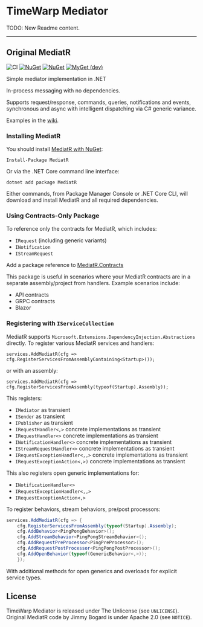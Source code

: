 TimeWarp Mediator
=================

TODO:  New Readme content.

---

## Original MediatR

![CI](https://github.com/jbogard/MediatR/workflows/CI/badge.svg)
[![NuGet](https://img.shields.io/nuget/dt/mediatr.svg)](https://www.nuget.org/packages/mediatr) 
[![NuGet](https://img.shields.io/nuget/vpre/mediatr.svg)](https://www.nuget.org/packages/mediatr)
[![MyGet (dev)](https://img.shields.io/myget/mediatr-ci/v/MediatR.svg)](https://myget.org/gallery/mediatr-ci)

Simple mediator implementation in .NET

In-process messaging with no dependencies.

Supports request/response, commands, queries, notifications and events, synchronous and async with intelligent dispatching via C# generic variance.

Examples in the [wiki](https://github.com/jbogard/MediatR/wiki).

### Installing MediatR

You should install [MediatR with NuGet](https://www.nuget.org/packages/MediatR):

    Install-Package MediatR
    
Or via the .NET Core command line interface:

    dotnet add package MediatR

Either commands, from Package Manager Console or .NET Core CLI, will download and install MediatR and all required dependencies.

### Using Contracts-Only Package

To reference only the contracts for MediatR, which includes:

- `IRequest` (including generic variants)
- `INotification`
- `IStreamRequest`

Add a package reference to [MediatR.Contracts](https://www.nuget.org/packages/MediatR.Contracts)

This package is useful in scenarios where your MediatR contracts are in a separate assembly/project from handlers. Example scenarios include:
- API contracts
- GRPC contracts
- Blazor

### Registering with `IServiceCollection`

MediatR supports `Microsoft.Extensions.DependencyInjection.Abstractions` directly. To register various MediatR services and handlers:

```
services.AddMediatR(cfg => cfg.RegisterServicesFromAssemblyContaining<Startup>());
```

or with an assembly:

```
services.AddMediatR(cfg => cfg.RegisterServicesFromAssembly(typeof(Startup).Assembly));
```

This registers:

- `IMediator` as transient
- `ISender` as transient
- `IPublisher` as transient
- `IRequestHandler<,>` concrete implementations as transient
- `IRequestHandler<>` concrete implementations as transient
- `INotificationHandler<>` concrete implementations as transient
- `IStreamRequestHandler<>` concrete implementations as transient
- `IRequestExceptionHandler<,,>` concrete implementations as transient
- `IRequestExceptionAction<,>)` concrete implementations as transient

This also registers open generic implementations for:

- `INotificationHandler<>`
- `IRequestExceptionHandler<,,>`
- `IRequestExceptionAction<,>`

To register behaviors, stream behaviors, pre/post processors:

```csharp
services.AddMediatR(cfg => {
    cfg.RegisterServicesFromAssembly(typeof(Startup).Assembly);
    cfg.AddBehavior<PingPongBehavior>();
    cfg.AddStreamBehavior<PingPongStreamBehavior>();
    cfg.AddRequestPreProcessor<PingPreProcessor>();
    cfg.AddRequestPostProcessor<PingPongPostProcessor>();
    cfg.AddOpenBehavior(typeof(GenericBehavior<,>));
    });
```

With additional methods for open generics and overloads for explicit service types.

## License

TimeWarp Mediator is released under The Unlicense (see `UNLICENSE`). Original MediatR code by Jimmy Bogard is under Apache 2.0 (see `NOTICE`).